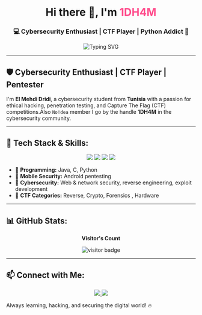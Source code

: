 
<h1 align="center">Hi there 👋, I'm <span style="color:#ff4b8b">1DH4M</span></h1>
<h3 align="center">💻 Cybersecurity Enthusiast | CTF Player | Python Addict 🐍</h3>

<p align="center">
  <img src="https://readme-typing-svg.demolab.com?font=Fira+Code&size=22&pause=1000&center=true&vCenter=true&width=435&lines=H4ck+The+World+%F0%9F%92%BB;Pentesting+is+Art+%F0%9F%94%A5;Python+%2F+CTF+%2F+Security+Tools+Builder" alt="Typing SVG" />
</p>

---

## 🛡️ Cybersecurity Enthusiast | CTF Player | Pentester

I'm **El Mehdi Dridi**, a cybersecurity student from **Tunisia** with a passion for ethical hacking, penetration testing, and Capture The Flag (CTF) competitions.Also `No!dea` member I go by the handle **1DH4M** in the cybersecurity community.

---

## 🚀 Tech Stack & Skills:

<p align="center">
  <img src="https://img.shields.io/badge/Java-ED8B00?style=for-the-badge&logo=java&logoColor=white" />
  <img src="https://img.shields.io/badge/C-00599C?style=for-the-badge&logo=c&logoColor=white" />
  <img src="https://img.shields.io/badge/Python-3776AB?style=for-the-badge&logo=python&logoColor=white" />
  <img src="https://img.shields.io/badge/Android-3DDC84?style=for-the-badge&logo=android&logoColor=white" />
</p>

- 🔹 **Programming:** Java, C, Python  
- 🔹 **Mobile Security:** Android pentesting  
- 🔹 **Cybersecurity:** Web & network security, reverse engineering, exploit development  
- 🔹 **CTF Categories:** Reverse, Crypto, Forensics , Hardware  

---

## 📊 GitHub Stats:

<p align="center"><b>Visitor's Count</b></p>
<p align="center"><img src="https://profile-counter.glitch.me/1DH4M/count.svg" alt="visitor badge"/></p>

---

## 📫 Connect with Me:

<p align="center">
  <a href="https://github.com/el-mehdi-dridi">
    <img src="https://img.shields.io/badge/GitHub-000?style=for-the-badge&logo=github&logoColor=white" />
  </a>
 
  <a href="[https://linkedin.com/in/your-linkedin](https://www.linkedin.com/in/el-mehdi-dridi-77b6a9292/)">
    <img src="https://img.shields.io/badge/LinkedIn-0077B5?style=for-the-badge&logo=linkedin&logoColor=white" />
  </a>
</p>

Always learning, hacking, and securing the digital world! 🔥
